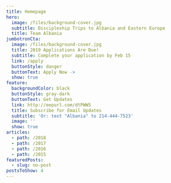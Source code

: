 ```yaml
---
title: Homepage
hero:
  image: /files/background-cover.jpg
  subtitle: Discipleship Trips to Albania and Eastern Europe
  title: Team Albania
jumbotronCta:
  image: /files/background-cover.jpg
  title: 2019 Applications Are Due!
  subtitle: Complete your application by Feb 15
  link: /apply
  buttonStyle: danger
  buttonText: Apply Now ->
  show: true
feature:
  backgroundColor: black
  buttonStyle: gray-dark
  buttonText: Get Updates
  link: http://eepurl.com/dtPWW5
  title: Subscribe for Email Updates
  subtitle: 'Or: text "Albania" to 214-444-7523'
  image: ''
  show: true
articles:
  - path: /2018
  - path: /2017
  - path: /2016
  - path: /2015
featuredPosts:
  - slug: no-post
postsToShow: 4
---
```


